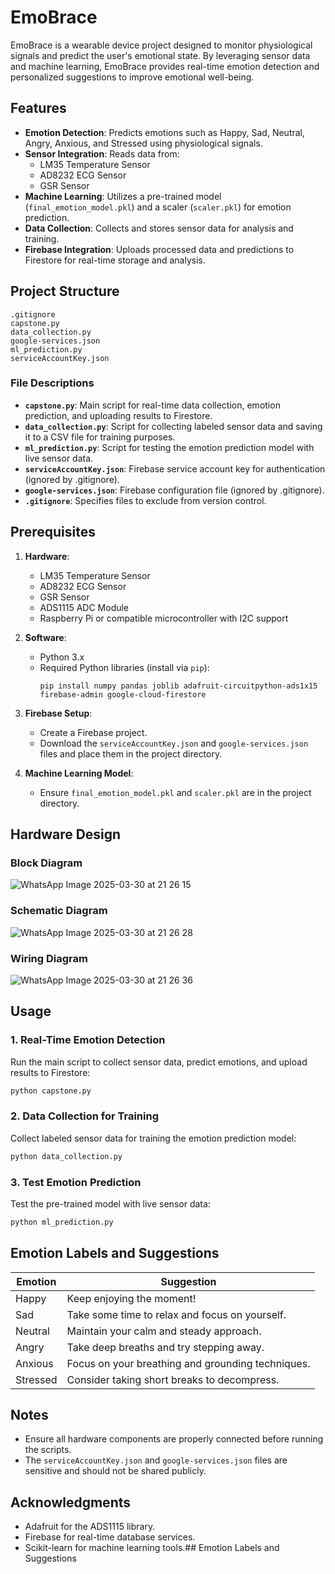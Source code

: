 # EmoBrace

EmoBrace is a wearable device project designed to monitor physiological signals and predict the user's emotional state. By leveraging sensor data and machine learning, EmoBrace provides real-time emotion detection and personalized suggestions to improve emotional well-being.

## Features

- **Emotion Detection**: Predicts emotions such as Happy, Sad, Neutral, Angry, Anxious, and Stressed using physiological signals.
- **Sensor Integration**: Reads data from:
  - LM35 Temperature Sensor
  - AD8232 ECG Sensor
  - GSR Sensor
- **Machine Learning**: Utilizes a pre-trained model (`final_emotion_model.pkl`) and a scaler (`scaler.pkl`) for emotion prediction.
- **Data Collection**: Collects and stores sensor data for analysis and training.
- **Firebase Integration**: Uploads processed data and predictions to Firestore for real-time storage and analysis.

## Project Structure

```
.gitignore
capstone.py
data_collection.py
google-services.json
ml_prediction.py
serviceAccountKey.json
```

### File Descriptions

- **`capstone.py`**: Main script for real-time data collection, emotion prediction, and uploading results to Firestore.
- **`data_collection.py`**: Script for collecting labeled sensor data and saving it to a CSV file for training purposes.
- **`ml_prediction.py`**: Script for testing the emotion prediction model with live sensor data.
- **`serviceAccountKey.json`**: Firebase service account key for authentication (ignored by .gitignore).
- **`google-services.json`**: Firebase configuration file (ignored by .gitignore).
- **`.gitignore`**: Specifies files to exclude from version control.

## Prerequisites

1. **Hardware**:
   - LM35 Temperature Sensor
   - AD8232 ECG Sensor
   - GSR Sensor
   - ADS1115 ADC Module
   - Raspberry Pi or compatible microcontroller with I2C support

2. **Software**:
   - Python 3.x
   - Required Python libraries (install via `pip`):
     ```
     pip install numpy pandas joblib adafruit-circuitpython-ads1x15 firebase-admin google-cloud-firestore
     ```

3. **Firebase Setup**:
   - Create a Firebase project.
   - Download the `serviceAccountKey.json` and `google-services.json` files and place them in the project directory.

4. **Machine Learning Model**:
   - Ensure `final_emotion_model.pkl` and `scaler.pkl` are in the project directory.
  
## Hardware Design

### Block Diagram

![WhatsApp Image 2025-03-30 at 21 26 15](https://github.com/user-attachments/assets/a04022f0-6343-42a5-9250-15e36f859575)

### Schematic Diagram

![WhatsApp Image 2025-03-30 at 21 26 28](https://github.com/user-attachments/assets/94881702-2641-4d0d-b6d1-300e99224665)

### Wiring Diagram

![WhatsApp Image 2025-03-30 at 21 26 36](https://github.com/user-attachments/assets/78314169-d2be-4e47-9775-2cf8c2cd04b5)

## Usage

### 1. Real-Time Emotion Detection
Run the main script to collect sensor data, predict emotions, and upload results to Firestore:
```bash
python capstone.py
```

### 2. Data Collection for Training
Collect labeled sensor data for training the emotion prediction model:
```bash
python data_collection.py
```

### 3. Test Emotion Prediction
Test the pre-trained model with live sensor data:
```bash
python ml_prediction.py
```

## Emotion Labels and Suggestions

| Emotion   | Suggestion                                      |
|-----------|------------------------------------------------|
| Happy     | Keep enjoying the moment!                      |
| Sad       | Take some time to relax and focus on yourself. |
| Neutral   | Maintain your calm and steady approach.        |
| Angry     | Take deep breaths and try stepping away.       |
| Anxious   | Focus on your breathing and grounding techniques. |
| Stressed  | Consider taking short breaks to decompress.    |

## Notes

- Ensure all hardware components are properly connected before running the scripts.
- The `serviceAccountKey.json` and `google-services.json` files are sensitive and should not be shared publicly.

## Acknowledgments

- Adafruit for the ADS1115 library.
- Firebase for real-time database services.
- Scikit-learn for machine learning tools.## Emotion Labels and Suggestions

